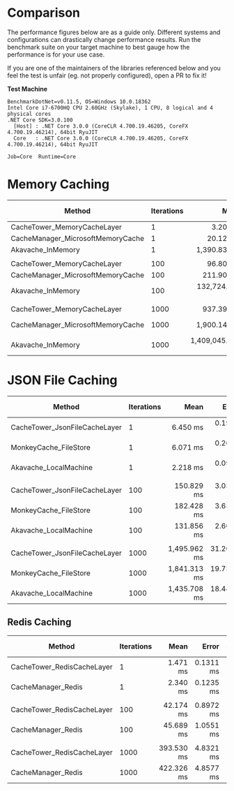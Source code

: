 # Comparison

The performance figures below are as a guide only. Different systems and configurations can drastically change performance results.
Run the benchmark suite on your target machine to best gauge how the performance is for your use case.

If you are one of the maintainers of the libraries referenced below and you feel the test is unfair (eg. not properly configured), open a PR to fix it!

**Test Machine**

```
BenchmarkDotNet=v0.11.5, OS=Windows 10.0.18362
Intel Core i7-6700HQ CPU 2.60GHz (Skylake), 1 CPU, 8 logical and 4 physical cores
.NET Core SDK=3.0.100
  [Host] : .NET Core 3.0.0 (CoreCLR 4.700.19.46205, CoreFX 4.700.19.46214), 64bit RyuJIT
  Core   : .NET Core 3.0.0 (CoreCLR 4.700.19.46205, CoreFX 4.700.19.46214), 64bit RyuJIT

Job=Core  Runtime=Core
```

# Memory Caching

|                            Method | Iterations |             Mean |         Error |        StdDev |    Ratio | RatioSD |      Gen 0 |     Gen 1 | Gen 2 |   Allocated |
|---------------------------------- |----------- |-----------------:|--------------:|--------------:|---------:|--------:|-----------:|----------:|------:|------------:|
|       CacheTower_MemoryCacheLayer |          1 |         3.209 us |     0.0361 us |     0.0338 us |     1.00 |    0.00 |     0.7820 |         - |     - |      2.4 KB |
| CacheManager_MicrosoftMemoryCache |          1 |        20.125 us |     0.1989 us |     0.1763 us |     6.27 |    0.08 |     2.4719 |    1.1902 |     - |     7.66 KB |
|                 Akavache_InMemory |          1 |     1,390.838 us |    10.1667 us |     9.5099 us |   433.50 |    5.74 |    19.5313 |    9.7656 |     - |    63.87 KB |
|                                   |            |                  |               |               |          |         |            |           |       |             |
|       CacheTower_MemoryCacheLayer |        100 |        96.805 us |     1.0490 us |     0.8760 us |     1.00 |    0.00 |    17.0898 |         - |     - |    52.67 KB |
| CacheManager_MicrosoftMemoryCache |        100 |       211.908 us |     1.5315 us |     1.4325 us |     2.19 |    0.03 |    10.9863 |    3.6621 |     - |    33.97 KB |
|                 Akavache_InMemory |        100 |   132,724.138 us | 2,628.2322 us | 5,187.8740 us | 1,432.98 |   47.54 |  2000.0000 | 1000.0000 |     - |  6367.49 KB |
|                                   |            |                  |               |               |          |         |            |           |       |             |
|       CacheTower_MemoryCacheLayer |       1000 |       937.390 us |     4.7230 us |     4.4179 us |     1.00 |    0.00 |   166.0156 |         - |     - |    509.7 KB |
| CacheManager_MicrosoftMemoryCache |       1000 |     1,900.141 us |    10.0000 us |     9.3540 us |     2.03 |    0.01 |    87.8906 |         - |     - |   273.16 KB |
|                 Akavache_InMemory |       1000 | 1,409,045.413 us | 8,932.9597 us | 8,355.8961 us | 1,503.20 |   12.58 | 20000.0000 | 5000.0000 |     - | 63407.21 KB |

# JSON File Caching

|                        Method | Iterations |         Mean |      Error |     StdDev |       Median | Ratio | RatioSD |      Gen 0 |      Gen 1 | Gen 2 |   Allocated |
|------------------------------ |----------- |-------------:|-----------:|-----------:|-------------:|------:|--------:|-----------:|-----------:|------:|------------:|
| CacheTower_JsonFileCacheLayer |          1 |     6.450 ms |  0.1971 ms |  0.8171 ms |     6.422 ms |  1.00 |    0.00 |          - |          - |     - |    14.42 KB |
|         MonkeyCache_FileStore |          1 |     6.071 ms |  0.2088 ms |  0.8747 ms |     6.075 ms |  0.96 |    0.20 |          - |          - |     - |    65.81 KB |
|         Akavache_LocalMachine |          1 |     2.218 ms |  0.0945 ms |  0.3905 ms |     2.135 ms |  0.35 |    0.08 |          - |          - |     - |    81.07 KB |
|                               |            |              |            |            |              |       |         |            |            |       |             |
| CacheTower_JsonFileCacheLayer |        100 |   150.829 ms |  3.0392 ms | 11.9040 ms |   149.086 ms |  1.00 |    0.00 |          - |          - |     - |       14 KB |
|         MonkeyCache_FileStore |        100 |   182.428 ms |  3.6303 ms |  5.6519 ms |   182.509 ms |  1.23 |    0.10 |  1000.0000 |          - |     - |  4379.57 KB |
|         Akavache_LocalMachine |        100 |   131.856 ms |  2.6053 ms |  5.0815 ms |   131.755 ms |  0.89 |    0.07 |  2000.0000 |  1000.0000 |     - |  6367.09 KB |
|                               |            |              |            |            |              |       |         |            |            |       |             |
| CacheTower_JsonFileCacheLayer |       1000 | 1,495.962 ms | 31.2089 ms | 60.8705 ms | 1,476.287 ms |  1.00 |    0.00 |  9000.0000 |          - |     - |       14 KB |
|         MonkeyCache_FileStore |       1000 | 1,841.313 ms | 19.7300 ms | 18.4554 ms | 1,835.842 ms |  1.21 |    0.06 | 14000.0000 |          - |     - | 43596.71 KB |
|         Akavache_LocalMachine |       1000 | 1,435.708 ms | 18.4453 ms | 17.2538 ms | 1,429.102 ms |  0.94 |    0.05 | 20000.0000 | 10000.0000 |     - | 63475.94 KB |

## Redis Caching

|                     Method | Iterations |       Mean |     Error |    StdDev |     Median | Ratio | RatioSD |     Gen 0 | Gen 1 | Gen 2 |  Allocated |
|--------------------------- |----------- |-----------:|----------:|----------:|-----------:|------:|--------:|----------:|------:|------:|-----------:|
| CacheTower_RedisCacheLayer |          1 |   1.471 ms | 0.1311 ms | 0.3761 ms |   1.408 ms |  1.00 |    0.00 |         - |     - |     - |     4.2 KB |
|         CacheManager_Redis |          1 |   2.340 ms | 0.1235 ms | 0.3523 ms |   2.340 ms |  1.70 |    0.52 |         - |     - |     - |   22.77 KB |
|                            |            |            |           |           |            |       |         |           |       |       |            |
| CacheTower_RedisCacheLayer |        100 |  42.174 ms | 0.8972 ms | 2.4711 ms |  41.323 ms |  1.00 |    0.00 |         - |     - |     - |     3.8 KB |
|         CacheManager_Redis |        100 |  45.689 ms | 1.0551 ms | 3.0611 ms |  44.689 ms |  1.09 |    0.08 |         - |     - |     - |  399.34 KB |
|                            |            |            |           |           |            |       |         |           |       |       |            |
| CacheTower_RedisCacheLayer |       1000 | 393.530 ms | 4.8321 ms | 4.0350 ms | 394.228 ms |  1.00 |    0.00 | 1000.0000 |     - |     - |    3.93 KB |
|         CacheManager_Redis |       1000 | 422.326 ms | 4.8577 ms | 4.5439 ms | 421.350 ms |  1.07 |    0.02 | 1000.0000 |     - |     - | 3824.77 KB |